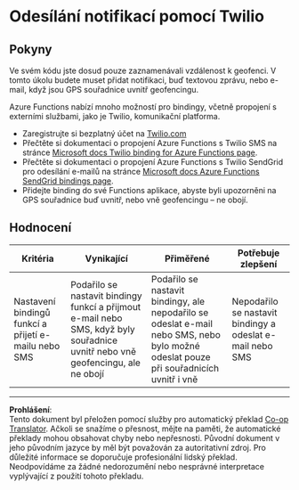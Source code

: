 <!--
CO_OP_TRANSLATOR_METADATA:
{
  "original_hash": "5cb65a6ec4387ed177e145347e8e308e",
  "translation_date": "2025-08-27T21:48:50+00:00",
  "source_file": "3-transport/lessons/4-geofences/assignment.md",
  "language_code": "cs"
}
-->
# Odesílání notifikací pomocí Twilio

## Pokyny

Ve svém kódu jste dosud pouze zaznamenávali vzdálenost k geofenci. V tomto úkolu budete muset přidat notifikaci, buď textovou zprávu, nebo e-mail, když jsou GPS souřadnice uvnitř geofencingu.

Azure Functions nabízí mnoho možností pro bindingy, včetně propojení s externími službami, jako je Twilio, komunikační platforma.

* Zaregistrujte si bezplatný účet na [Twilio.com](https://www.twilio.com)
* Přečtěte si dokumentaci o propojení Azure Functions s Twilio SMS na stránce [Microsoft docs Twilio binding for Azure Functions page](https://docs.microsoft.com/azure/azure-functions/functions-bindings-twilio?WT.mc_id=academic-17441-jabenn&tabs=python).
* Přečtěte si dokumentaci o propojení Azure Functions s Twilio SendGrid pro odesílání e-mailů na stránce [Microsoft docs Azure Functions SendGrid bindings page](https://docs.microsoft.com/azure/azure-functions/functions-bindings-sendgrid?WT.mc_id=academic-17441-jabenn&tabs=python).
* Přidejte binding do své Functions aplikace, abyste byli upozorněni na GPS souřadnice buď uvnitř, nebo vně geofencingu – ne obojí.

## Hodnocení

| Kritéria | Vynikající | Přiměřené | Potřebuje zlepšení |
| -------- | ---------- | --------- | ------------------ |
| Nastavení bindingů funkcí a přijetí e-mailu nebo SMS | Podařilo se nastavit bindingy funkcí a přijmout e-mail nebo SMS, když byly souřadnice uvnitř nebo vně geofencingu, ale ne obojí | Podařilo se nastavit bindingy, ale nepodařilo se odeslat e-mail nebo SMS, nebo bylo možné odeslat pouze při souřadnicích uvnitř i vně | Nepodařilo se nastavit bindingy a odeslat e-mail nebo SMS |

---

**Prohlášení**:  
Tento dokument byl přeložen pomocí služby pro automatický překlad [Co-op Translator](https://github.com/Azure/co-op-translator). Ačkoli se snažíme o přesnost, mějte na paměti, že automatické překlady mohou obsahovat chyby nebo nepřesnosti. Původní dokument v jeho původním jazyce by měl být považován za autoritativní zdroj. Pro důležité informace se doporučuje profesionální lidský překlad. Neodpovídáme za žádné nedorozumění nebo nesprávné interpretace vyplývající z použití tohoto překladu.